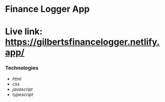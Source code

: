 # Finance Logger App

# Live link: https://gilbertsfinancelogger.netlify.app/

### Technologies
* _html_
* _css_
* _javascript_
* _typescript_
